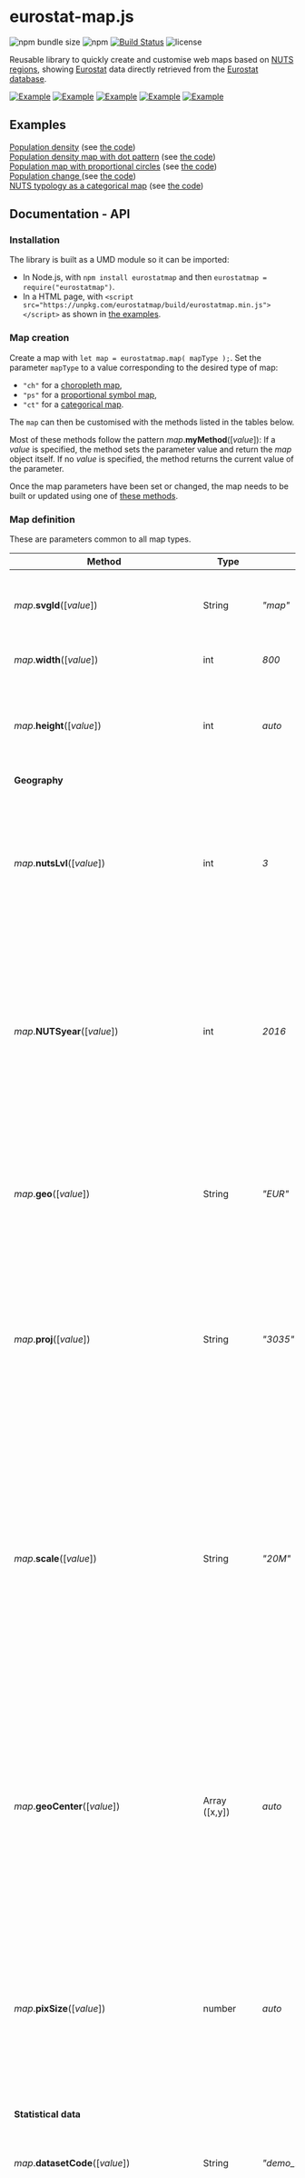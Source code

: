 # eurostat-map.js

![npm bundle size](https://img.shields.io/bundlephobia/min/eurostat-map) 
![npm](https://img.shields.io/npm/v/eurostat-map)
[![Build Status](https://travis-ci.org/eurostat/eurostat-map.js.svg?branch=master)](https://travis-ci.org/eurostat/eurostat-map.js)
![license](https://img.shields.io/badge/license-EUPL-success)

Reusable library to quickly create and customise web maps based on [NUTS regions](https://ec.europa.eu/eurostat/web/nuts/background), showing [Eurostat](https://ec.europa.eu/eurostat) data directly retrieved from the [Eurostat database](https://ec.europa.eu/eurostat/data/database).

[![Example](https://raw.githubusercontent.com/eurostat/eurostat-map.js/master/docs/img/ch_ex.png)](https://bl.ocks.org/jgaffuri/raw/0d6e1b1c6f9e1297829f38b9c37737fe/)
[![Example](https://raw.githubusercontent.com/eurostat/eurostat-map.js/master/docs/img/pp_ex.png)](https://bl.ocks.org/jgaffuri/raw/c8b99b207bb80a923bf1fd19f5d6de7e/)
[![Example](https://raw.githubusercontent.com/eurostat/eurostat-map.js/master/docs/img/ps_ex.png)](https://bl.ocks.org/jgaffuri/raw/cf5f187bd195f9c8771a1a3a4898079a/)
[![Example](https://raw.githubusercontent.com/eurostat/eurostat-map.js/master/docs/img/dv_ex.png)](https://bl.ocks.org/jgaffuri/raw/e10d3e5540bbf89ee572030f1b13b8e6/)
[![Example](https://raw.githubusercontent.com/eurostat/eurostat-map.js/master/docs/img/ct_ex.png)](https://bl.ocks.org/jgaffuri/raw/6bff324484f404c3e09cc2408a3e5265/)

## Examples

[Population density](https://eurostat.github.io/eurostat-map.js/examples/population-density.html) (see [the code](https://github.com/eurostat/eurostat-map.js/blob/master/examples/population-density.html))  
[Population density map with dot pattern](https://eurostat.github.io/eurostat-map.js/examples/population-dot-density.html) (see [the code](https://github.com/eurostat/eurostat-map.js/blob/master/examples/population-dot-density.html))  
[Population map with proportional circles](https://eurostat.github.io/eurostat-map.js/examples/prop-circles.html) (see [the code](https://github.com/eurostat/eurostat-map.js/blob/master/examples/prop-circles.html))  
[Population change ](https://eurostat.github.io/eurostat-map.js/examples/population-change.html) (see [the code](https://github.com/eurostat/eurostat-map.js/blob/master/examples/population-change.html))    
[NUTS typology as a categorical map](https://eurostat.github.io/eurostat-map.js/examples/categorical.html) (see [the code](https://github.com/eurostat/eurostat-map.js/blob/master/examples/categorical.html))    


## Documentation - API

### Installation

The library is built as a UMD module so it can be imported:
- In Node.js, with ``npm install eurostatmap`` and then ``eurostatmap = require("eurostatmap")``.
- In a HTML page, with ``<script src="https://unpkg.com/eurostatmap/build/eurostatmap.min.js"></script>`` as shown in [the examples](#examples).

### Map creation

Create a map with ``let map = eurostatmap.map( mapType );``. Set the parameter ``mapType`` to a value corresponding to the desired type of map:
- ``"ch"`` for a [choropleth map](#for-choropleth-maps),
- ``"ps"`` for a [proportional symbol map](#for-proportional-symbol-maps),
- ``"ct"`` for a [categorical map](#for-categorical-maps).

The ``map`` can then be customised with the methods listed in the tables below.

Most of these methods follow the pattern *map*.**myMethod**([*value*]): If a *value* is specified, the method sets the parameter value and return the *map* object itself. If no *value* is specified, the method returns the current value of the parameter.

Once the map parameters have been set or changed, the map needs to be built or updated using one of [these methods](#build-and-update).

### Map definition

These are parameters common to all map types.

| Method | Type | Default value | Description |
| --- | --- | --- | --- |
| *map*.**svgId**([*value*]) | String | *"map"* | The id of the SVG element of the HTML page where to draw the map. |
| *map*.**width**([*value*]) | int | *800* | The width of the map, in pixel. |
| *map*.**height**([*value*]) | int | *auto* | The height of the map, in pixel. If not specified, the width is set automatically as 85% of the width. |
| **Geography** |
| *map*.**nutsLvl**([*value*]) | int | *3* | The nuts level to show on the map, from 0 (national level) to 3 (more local level). Note that not all NUTS levels are always available for Eurostat databases. |
| *map*.**NUTSyear**([*value*]) | int | *2016* | The version of the NUTS dataset to use. Possible values are given in [Nuts2json](https://github.com/eurostat/Nuts2json/#api). Note that the default value will be adjusted in the future depending on the [NUTS legislation in force](https://ec.europa.eu/eurostat/web/nuts/legislation). |
| *map*.**geo**([*value*]) | String | *"EUR"* | The map geographical territory, by default the entire European territory *"EUR"*. Other possible values are given in [Nuts2json](https://github.com/eurostat/Nuts2json/#overseas-territories---map-insets). |
| *map*.**proj**([*value*]) | String | *"3035"* | The map projection EPSG code. Possible values are given in [Nuts2json](https://github.com/eurostat/Nuts2json/#api). Note that these values depend on the geographical territory. |
| *map*.**scale**([*value*]) | String | *"20M"* | The simplification level of the map, among *"03M"*, *"10M"*, *"20M"*, *"60M"* (for Europe). The most simplified version is *"60M"*. The level *"01M"* is also available for some geographical territories: For more information on possible values by geographical territory, see [Nuts2json](https://github.com/eurostat/Nuts2json/). |
| *map*.**geoCenter**([*value*]) | Array ([x,y]) | *auto* | The geographical coordinates of the position where to center the map view. These coordinates have to be specified in the map projection. If not specified, this position is computed automatically. |
| *map*.**pixSize**([*value*]) | number | *auto* | The zoom level of the map view. This is expressed as the size of a pixel in geographical unit (or the map resolution). If not specified, this value is computed automatically to show the map extent. |
| **Statistical data** |
| *map*.**datasetCode**([*value*]) | String | *"demo_r_d3dens"* | The Eurostat database code of the statistical variable. See [here](https://ec.europa.eu/eurostat/data/database) to find them. |
| *map*.**filters**([*value*]) | Object | *{ lastTimePeriod : 1 }* |  The Eurostat dimension codes to filter/select the chosen statistical variable. See [here](https://ec.europa.eu/eurostat/data/database) or [here](https://ec.europa.eu/eurostat/web/json-and-unicode-web-services/getting-started/query-builder) to find them.  |
| *map*.**precision**([*value*]) | int | *2* | The precision of the statistical variable to retrieve (number of decimal places). |
| *map*.**csvDataSource**([*value*]) | Object | null | To load statistical data from a CSV file, set this parameter with an object *{ url: "", geoCol: "", valueCol: ""}* where *url* is the URL to get the file, *geoCol* is the column where the NUTS_ID is specified, and *valueCol* is the column containing the statistical values. |
| *map*.**statData**([*value*]) | Object | null | - |
| **Map title** |
| *map*.**title**([*value*]) | String | "" | The title text. |
| *map*.**titleFontSize**([*value*]) | int | 25 | The title font size. |
| *map*.**titleFill**([*value*]) | String | "black" | The title text color. |
| *map*.**titlePosition**([*value*]) | Array ([x,y]) | auto | The title position. If not specified, a position is automatically computed, on the top left corner. |
| *map*.**titleFontFamily**([*value*]) | String | "Helvetica, Arial, sans-serif" | The title font. |
| *map*.**titleFontWeight**([*value*]) | String | "bold" | The title font weight. |
| **Tooltip** |
| *map*.**tooltipText**([*value*]) | Function | A default function. | A function returning the text to show in a tooltip which appears when the mouse passes over map features. Set to *null* if no tooltip is needed. |
| *map*.**tooltipShowFlags**([*value*]) | String | *"short"* | Set to *null*, *0* or *false* if no [flag](https://ec.europa.eu/eurostat/statistics-explained/index.php?title=Tutorial:Symbols_and_abbreviations#Statistical_symbols.2C_abbreviations_and_units_of_measurement) should be shown in the tooltip. Set to *"short"* to show the flag as a letter. Set to *"long"* to show the flag as a text. |
| *map*.**unitText**([*value*]) | String | *""* | The text of the unit to show in the tooltip. |
| **Styling customisation** |
| *map*.**nutsrgFillStyle**([*value*]) | String | *"#eee"* | The fill style of the NUTS regions, used for proportional symbol maps only. |
| *map*.**nutsrgSelectionFillStyle**([*value*]) | String | *"#purple"* | The fill style of the selected NUTS regions. |
| *map*.**nutsbnStroke**([*value*]) | Object | *{0:"#777", 1:"#777", 2:"#777", 3:"#777", oth:"#444", co:"#1f78b4"}* | The stroke style of the NUTS boundaries, depending on the NUTS level, if it is a border with another country (*'oth'*) and if it is coastal (*'co'*) |
| *map*.**nutsbnStrokeWidth**([*value*]) | Object | *{0:1, 1:0.2, 2:0.2, 3:0.2, oth:1, co:1}* | The stroke width of the NUTS boundaries, depending on the NUTS level, if it is a border with another country (*'oth'*) and if it is coastal (*'co'*). |
| *map*.**cntrgFillStyle**([*value*]) | String | *"lightgray"* | The fill style of the countries. |
| *map*.**cntrgSelectionFillStyle**([*value*]) | String | *"darkgray"* | The fill style of the selected countries. |
| *map*.**cntbnStroke**([*value*]) | Object | *{def:"#777", co:"#1f78b4"}* | The stroke style of the country boundaries. *'co'* is for coastal boundaries, *'def'* for other boundaries. |
| *map*.**cntbnStrokeWidth**([*value*]) | Object | *{def:1, co:1}* | The stroke width of the country boundaries. *'co'* is for coastal boundaries, *'def'* for other boundaries. |
| *map*.**seaFillStyle**([*value*]) | String | *"#b3cde3"* | The fill style of the sea areas. |
| *map*.**drawCoastalMargin**([*value*]) | boolean | *true* | Set to true to show a coastal blurry margin. False otherwise. |
| *map*.**coastalMarginColor**([*value*]) | String | *"white"* | The color of the coastal blurry margin. |
| *map*.**coastalMarginWidth**([*value*]) | number | *12* | The width of the coastal blurry margin. |
| *map*.**coastalMarginStdDev**([*value*]) | number | *12* | The standard deviation of the coastal blurry margin. |
| *map*.**drawGraticule**([*value*]) | boolean | *true* | Set to true to show the graticule (meridian and parallel lines). False otherwise. |
| *map*.**graticuleStroke**([*value*]) | String | *"gray"* | The stroke style of the graticule. |
| *map*.**graticuleStrokeWidth**([*value*]) | number | *1* | The stroke width of the graticule. |
| **Legend** |
| *map*.**legend**() | legend | *auto* | The map legend object. |
| *map*.**showLegend**([*value*]) | boolean | *false* | Set to true to show a legend directly within the map. False otherwise. |
| *map*.**legend().width**([*value*]) | int | *auto* | The legend box width. If not specified, a value is automated computed. |
| *map*.**legend().height**([*value*]) | int | *auto* | The legend box height. If not specified, a value is automated computed. |
| *map*.**legend().boxMargin**([*value*]) | int | *10* | The legend box margin, in pixel. |
| *map*.**legend().boxPadding**([*value*]) | int | *10* | The legend box padding, in pixel. |
| *map*.**legend().boxCornerRadius**([*value*]) | int | *10* | The legend box corner radius, in pixel. |
| *map*.**legend().boxFill**([*value*]) | String | *"#eeeeee"* | The legend box fill style. |
| *map*.**legend().boxOpacity**([*value*]) | number | *0.5* | The legend box opacity, from 0 to 1. |
| *map*.**legend().fontFamily**([*value*]) | String | *"Helvetica, Arial, sans-serif"* | The legend font. |
| *map*.**legend().titleText**([*value*]) | String | *"Legend"* | The legend title. |
| *map*.**legend().titleFontSize**([*value*]) | int | *17* | The legend title font size. |
| *map*.**legend().titleWidth**([*value*]) | int | *140* | The legend title text wrap, in pixel. |
| *map*.**legend().labelFontSize**([*value*]) | int | *13* | The label font size. |
| *map*.**legend().labelDelimiter**([*value*]) | String | *" - "* | The label delimiter size (used for choropleth maps only). |
| *map*.**legend().labelWrap**([*value*]) | int | *140* | The label text wrap length, in pixel. |
| *map*.**legend().labelDecNb**([*value*]) | int | *2* | The number of decimal places to show in text labels. |
| *map*.**legend().labelOffset**([*value*]) | int | *5* | The number of pixels between the legend shape and its label, in pixel. |
| *map*.**legend().ascending**([*value*]) | String | *true* | The legend cells order. |
| *map*.**legend().shapeWidth**([*value*]) | int | *15* | The cell width (used for choropleth maps only). |
| *map*.**legend().shapeHeight**([*value*]) | int | *13* | The cell heigth (used for choropleth maps only). |
| *map*.**legend().shapePadding**([*value*]) | int | *2* | The distance between 2 cells, in pixel. |
| **Bottom text** |
| *map*.**bottomText**([*value*]) | String | *"(C)EuroGeographics (C)UN-FAO (C)Turkstat"* | The text. Note that the default value is mandatory. |
| *map*.**bottomTextFontSize**([*value*]) | int | *12* | The font size. |
| *map*.**bottomTextFill**([*value*]) | String | *"black"* | The text color. |
| *map*.**bottomTextFontFamily**([*value*]) | String | *eurostatmap.fontFamilyDefault* | The font family. |
| *map*.**bottomTextPadding**([*value*]) | number | *10* | The padding, in pixel. |
| *map*.**bottomTextTooltipMessage**([*value*]) | String | The default disclaimer message. | Set a text to be shown in a tooltip when passing over the bottom text. Set to *null* if no tooltip has to be shown. |
| **Miscellaneous** |
| *map*.**zoomExtent**([*value*]) | Array ([min,max]) | *[1,5]* | The zoom extent. The first value within [0,1] defines the maximum zoom out - the second value within [1,infinity] defines the maximum zoom in. Set to null or *[1,1]* to forbid zooming. |
| *map*.**noDataText**([*value*]) | String | *"No data available"* | The text to show for regions where no data is available.  |
| *map*.**lg**([*value*]) | String | *"en"* | The language code, for multilingual maps. |
| *map*.**transitionDuration**([*value*]) | int | *800* | When updating statistical figures, the map style changes progressively. This parameter sets the duration of this transition, in ms. |
| *map*.**filtersDefinitionFun**([*value*]) | Function | *function() {}* | A function defining SVG filter elements. To be used to defined fill patterns.  |


### For choropleth maps

A [choropleth map](https://en.wikipedia.org/wiki/Choropleth_map) shows areas **colored or patterned** in proportion to a statistical variable. These maps should be used to show *intensive* statistical variables such as proportions, ratios, densities, rates of change, percentages, etc. Here is [an example](https://bl.ocks.org/jgaffuri/0d6e1b1c6f9e1297829f38b9c37737fe) with color value, [another](https://bl.ocks.org/jgaffuri/raw/e10d3e5540bbf89ee572030f1b13b8e6) with a diverging color scheme, and [a last one](https://bl.ocks.org/jgaffuri/raw/c8b99b207bb80a923bf1fd19f5d6de7e/) with a texture pattern.

To create a choropleth map, use ``let map = eurostatmap.map( "ch" );``. The following parameters specific to this type of map can then be considered:

| Method | Type | Default value | Description |
| --- | --- | --- | --- |
| *map*.**classifMethod**([*value*]) | String | *"quantile"* | The classification method. Possible values are *"quantile"*, *"equinter"* for equal intervals, and *"threshold"* for user defined threshol (see threshold method). |
| *map*.**threshold**([*value*]) | Array | *[0]* | If *classifMethod = "threshold"*, the breaks of the classification. |
| *map*.**makeClassifNice**([*value*]) | *boolean* | true | Make nice break values. Works only for *classifMethod = "equinter"*. |
| *map*.**clnb**([*value*]) | int | *7* | The number of classes. When *classifMethod = "threshold"*, this parameter is inferred from the number of breaks specified. |
| *map*.**colorFun**([*value*]) | Function | *d3.interpolateYlOrBr* | The color function, as defined in [d3-scale-chromatic](https://github.com/d3/d3-scale-chromatic/) |
| *map*.**classToFillStyleCH**([*value*]) | Function | See description | A function returning a fill style for each class number. The default values is the function returned by ``eurostatmap.getColorLegend(colorFun())``. |
| *map*.**noDataFillStyle**([*value*]) | String | *"lightgray"* | The fill style to be used for regions where no data is available. |

### For proportional symbol maps

A proportional symbol map shows symbols (typically circles) **sized** in proportion to a statistical variable. These maps should be used to show statistical *extensive* variables such as quantities, populations, numbers, etc. Here is [an example](https://bl.ocks.org/jgaffuri/cf5f187bd195f9c8771a1a3a4898079a).

To create a proportional symbol map, use ``let map = eurostatmap.map( "ps" );``. The following parameters specific to this type of map can then be considered:

| Method | Type | Default value | Description |
| --- | --- | --- | --- |
| *map*.**psMaxSize**([*value*]) | number | *30* | The maximum size of the symbol, in pixel. |
| *map*.**psMinSize**([*value*]) | number | *0.8* | The minimum size of the symbol, for non null values, in pixel. |
| *map*.**psMinValue**([*value*]) | number | *0* | The minimum value of the range domain. |
| *map*.**psFill**([*value*]) | String | *"#B45F04"* | The fill color or pattern of the symbol. |
| *map*.**psFillOpacity**([*value*]) | number | *0.7* | The opacity of the symbol, from 0 to 1. |
| *map*.**psStroke**([*value*]) | String | *"#fff"* | The stroke color of the symbol. |
| *map*.**psStrokeWidth**([*value*]) | number | *0.3* | The width of the stroke. |

### For categorical maps

A categorical map shows areas according to categories (or discrete values). Here is [an example](https://bl.ocks.org/jgaffuri/6bff324484f404c3e09cc2408a3e5265) of such map.

To create a categorical map, use ``let map = eurostatmap.map( "ct" );``. The following parameters specific to this type of map can then be considered:

| Method | Type | Default value | Description |
| --- | --- | --- | --- |
| *map*.**classToFillStyleCT**([*value*]) | Object | null | An object giving the fill style depending on the class code. |
| *map*.**classToText**([*value*]) | Object | null | An object giving the legend label text depending on the class code. |
| *map*.**noDataFillStyle**([*value*]) | String | *"lightgray"* | The fill style to be used for regions where no data is available. |


### Build and update

After changing some parameters, one of the following methods need to be executed:

| Method | Returns | Description |
| --- | --- | --- |
| *map*.**build**() | *this* | Build (or rebuild) the entire map. |
| *map*.**updateGeoData**() | *this* | Get new geometrical data. It should be used to update the map when parameters on the map geometries have changed. |
| *map*.**buildMapTemplate**() | *this* | Update the map when parameters on the map template have changed. |
| *map*.**updateStatData**() | *this* | Get new statistical data. It should be used to update the map when parameters on the statistical data sources have changed. |
| *map*.**updateStatValues**() | *this* | Update client side information related to statistical values. It should be used to update the map when statistical values have changed. |
| *map*.**updateClassification**() | *this* | Update the map when parameters on the classification have changed. |
| *map*.**updateStyle**() | *this* | Update the map when parameters on the styling have changed. |
| *map*.**legend().build()**() | *this* | Build the legend.  |
| *map*.**legend().update()**() | *this* | Update the legend.  |

### Miscellaneous

| Method | Returns | Description |
| --- | --- | --- |
| *map*.**getTime**() | String | Return the *time* parameter of the statistical data. When a filter such as *{ lastTimePeriod : 1 }* is used, this method allows a retrieval of the map timestamp. |
| *map*.**setFromURL**() | *this* | Set some map parameters based on URL parameters: "w" for width, "h" for height, "x" for xGeoCenter, "y" for yGeoCenter, "z" for pixGeoSize, "s" for scale, "lvl" for nuts level, "time" for time, "proj" for the CRS, "geo" for the geographical territory, "ny" for the NUTS version, "lg" for the langage, "sl" to show legend, "clnb" for the number of classes. |

Anything unclear or missing? Feel free to [ask](https://github.com/eurostat/eurostat.js/issues/new) !


## Technical details

Maps based on [NUTS regions](http://ec.europa.eu/eurostat/web/nuts/overview) rely on [Nuts2json API](https://github.com/eurostat/Nuts2json) and [TopoJSON](https://github.com/mbostock/topojson/wiki) format. Statistical data are accessed using [Eurostat REST webservice](http://ec.europa.eu/eurostat/web/json-and-unicode-web-services/getting-started/rest-request) for [JSON-stat](https://json-stat.org/) data. The data are decoded and queried using [JSON-stat library](https://json-stat.com/). Maps are rendered as SVG maps using [D3.js library](https://d3js.org/).



## About

| | |
|-|-|
| *contributors* | [<img src="https://github.com/jgaffuri.png" height="40" />](https://github.com/jgaffuri) [<img src="https://github.com/JoeWDavies.png" height="40" />](https://github.com/JoeWDavies) |
| *version* | 0.9 |
| *status* | Since 2018 |
| *license* | [EUPL 1.2](https://github.com/eurostat/Nuts2json/blob/master/LICENSE) |


## Support and contribution

Feel free to [ask support](https://github.com/eurostat/eurostat.js/issues/new), fork the project or simply star it (it's always a pleasure).


## Copyright

The [Eurostat NUTS dataset](http://ec.europa.eu/eurostat/web/nuts/overview) is copyrighted. There are [specific provisions](https://ec.europa.eu/eurostat/web/gisco/geodata/reference-data/administrative-units-statistical-units) for the usage of this dataset which must be respected. The usage of these data is subject to their acceptance. See the [Eurostat-GISCO website](http://ec.europa.eu/eurostat/web/gisco/geodata/reference-data/administrative-units-statistical-units/nuts) for more information.


## Disclaimer
The designations employed and the presentation of material on these maps do not imply the expression of any opinion whatsoever on the part of the European Union concerning the legal status of any country, territory, city or area or of its authorities, or concerning the delimitation of its frontiers or boundaries. Kosovo*: This designation is without prejudice to positions on status, and is in line with UNSCR 1244/1999 and the ICJ Opinion on the Kosovo declaration of independence. Palestine*: This designation shall not be construed as recognition of a State of Palestine and is without prejudice to the individual positions of the Member States on this issue.
